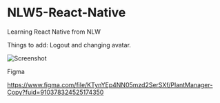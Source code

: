 # NLW5-React-Native
Learning React Native from NLW

Things to add: Logout and changing avatar.

![Screenshot](platmanager.png)

Figma 

https://www.figma.com/file/KTynYEp4NN05mzd2SerSXf/PlantManager-Copy?fuid=910378324525174350
